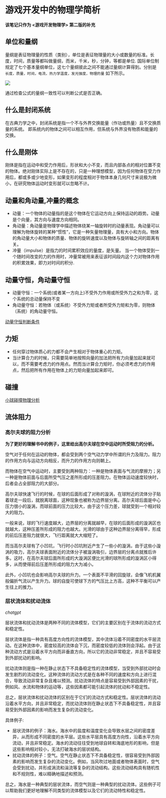 # 游戏开发中的物理学简析

**该笔记只作为 <游戏开发物理学> 第二版的补充**

## 单位和量纲

量纲是表征物理量的性质（类别），单位是表征物理量的大小或数量的标准。长度，时间，质量等都叫做量纲，而米，千米，秒，分钟，等都是单位. 国际单位制规定了七个基本量纲单位，这七个量纲彼此之间不能通过量纲计算得到。分别是 `长度，质量，时间，电流，热力学温度，发光强度，物理的量` 如下所示。

![](pic/1.png)

通过检查公式的量纲一致性可以判断公式是否正确。

## 什么是封闭系统

在古典力学之中，封闭系统是指一个不与外界交换能量（作功或热量）且不交换质量的系统。 即系统内的物体之间可以相互作用，但系统与外界没有物质和能量的交换。

## 什么是刚体

刚体是指在运动中和受力作用后，形状和大小不变，而且内部各点的相对位置不变的物体。绝对刚体实际上是不存在的，只是一种理想模型，因为任何物体在受力作用后，都或多或少地变形，如果变形的程度相对于物体本身几何尺寸来说极为微小，在研究物体运动时变形就可以忽略不计。

## 动量和角动量,冲量的概念

- 动量：一个物体的动量指的是这个物体在它运动方向上保持运动的趋势。动量是个向量，其方向与速度方向相同。
- 角动量：角动量是物理学中描述物体绕某一轴旋转时的动量表现。角动量可以理解为物体旋转的某种“惯性”，它是一种矢量物理量，具有大小和方向。物体的角动量大小和物体的质量、物体的旋转速度以及物体与旋转轴之间的距离有关。
- 冲量（impulse）是指力的时间累积效应的量度，是矢量。 当一个物体受到一个随时间改变的力的作用时，冲量常被用来表征该时间段内这个力对物体作用的积累效果，即力对时间的积分.

## 动量守恒，角动量守恒

- 动量守恒：一个系统(或者某一方向上)不受外力作用或所受外力之和为零，这个系统的总动量保持不变
- 角动量守恒：若物体（或系统）不受外力矩或者所受外力矩和为零，则物体（系统）的角动量守恒。

[动量守恒判断条件](https://zhuanlan.zhihu.com/p/417191232)

## 力矩

- 任何穿过物体质心的力都不会产生相对于物体重心的力矩。
- 当计算合力的时候，只需要简单地按照向量的加法把所有力向量加起来就可以，而不需要考虑力的作用点。然而当计算合力矩时，你必须考虑力的作用点，然后把所有作用在物体上的力矩向量加起来即可。

## 碰撞

[小球碰撞物理分析](https://enjoyphysics.cn/Article807)


## 流体阻力

### 高尔夫球的阻力分析

**为了更好的理解书中的例子，这里给出高尔夫球在空中运动时所受阻力的分析。**

空气对于任何在运动的物体，都会受到两个空气动力学中所谓的升力及阻力。阻力的作用方向与运动方向相反，而升力的作用方向则朝上。

而物体在空气中运动时，主要受到两种阻力：一种是物体表面与气流的摩擦力；另一种是物体前面与后面所受气压之差所形成的压差阻力。在物体运动速度较快时，后者会占全部阻力的大部分。

高尔夫球快速飞行的时候，在球的后面形成了对称的漩涡，在球附近的流体分子贴着球走一段后，就脱离球面，这种现象也被称为边界层分离。高尔夫球后面是中心压力很小的漩涡，而球前面的压力比较大，由于这个压力差，球就受到一个相对较大的阻力。

一般来说，球的飞行速度越大，边界层的分离就越早，在球的后面形成的漩涡区也就越大，这种压差所形成的阻力也越大。光滑的球由于这种边界层分离得早，形成的前后压差阻力就很大，飞行距离就大大缩短了。

而当高尔夫球有了小凹坑，飞行时小凹坑附近产生了一些小的漩涡，由于这些小漩涡的吸力，高尔夫球表面附近的流体分子被漩涡吸引，边界层的分离点就推后许多。这时，在高尔夫球后面所形成的大漩涡区便比光滑的球所形成的漩涡区小得多，从而使得前后压差所形成的阻力大为减小。

此外，小凹坑也会影响高尔夫球的升力。一个表面不平滑的回旋球，会像飞机机翼般偏折气流以产生升力。球的自旋可使球下方的气压比上方高，这种不平衡可以产生往上的推力。

### 层状流体和扰动流体

*chatgpt*

层状流体和扰动流体是两种不同的流体模型，它们的主要区别在于流体的流动方式和稳定性。

层状流体是指一种具有高度方向性的流体模型，其中流体沿着不同密度的水平层流动。在这种流体中，密度较高的流体会下沉，而密度较低的流体则会浮起。由于这种流动方式是沿着水平方向而非垂直方向，所以它的流动非常稳定，并且不容易受到外部扰动的影响。

扰动流体则是指一种在静止状态下不具备稳定性的流体模型，当受到外部扰动时会发生剧烈的流动变化。这种流体的流动方式是在各种不同的速度和方向上进行混合，导致流动非常复杂且难以预测。扰动流体的特点是容易受到外部因素的干扰，例如风、水流和物体的运动等，这些因素都可能引起流体的扰动和不稳定性。

总之，层状流体和扰动流体的区别在于它们的流动方式和稳定性。层状流体的流动沿着水平方向，并且非常稳定，而扰动流体则在静止状态下不具备稳定性，并且容易受到外部因素的影响而发生复杂的流动变化。

具体例子:

- 层状流体的例子：海水。海水中的盐度和温度变化会导致水层之间的密度差异，从而形成不同密度的水平层。这些水平层具有高度方向性，沿着水平方向流动，并且非常稳定。海水的流动往往受到地球自转和海底地形的影响，但是这些影响相对较小，无法打破海水的层状结构。
- 扰动流体的例子：空气。空气在静止状态下不具备稳定性，很容易受到外部因素的影响而发生复杂的流动变化。例如，当风吹过地面或者物体表面时，空气会受到扰动，并形成涡流和湍流等复杂的流动结构。这些流动结构具有随机性和不规则性，难以精确地描述和预测。

总之，海水是一种典型的层状流体，而空气则是一种典型的扰动流体。这些例子可以帮助我们更好地理解不同类型的流体模型以及它们的流动特性和稳定性。


